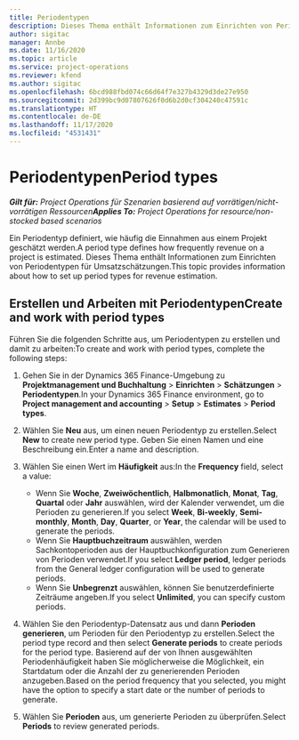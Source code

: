 ```yaml
---
title: Periodentypen
description: Dieses Thema enthält Informationen zum Einrichten von Periodentypen für Umsatzschätzungen.
author: sigitac
manager: Annbe
ms.date: 11/16/2020
ms.topic: article
ms.service: project-operations
ms.reviewer: kfend
ms.author: sigitac
ms.openlocfilehash: 6bcd988fbd074c66d64f7e327b4329d3de27e950
ms.sourcegitcommit: 2d399bc9d07807626f0d6b2d0cf304240c47591c
ms.translationtype: HT
ms.contentlocale: de-DE
ms.lasthandoff: 11/17/2020
ms.locfileid: "4531431"
---
```

# <a name="period-types"></a><span data-ttu-id="7746d-103">Periodentypen</span><span class="sxs-lookup"><span data-stu-id="7746d-103">Period types</span></span>

<span data-ttu-id="7746d-104">_**Gilt für:** Project Operations für Szenarien basierend auf vorrätigen/nicht-vorrätigen Ressourcen_</span><span class="sxs-lookup"><span data-stu-id="7746d-104">_**Applies To:** Project Operations for resource/non-stocked based scenarios_</span></span>

<span data-ttu-id="7746d-105">Ein Periodentyp definiert, wie häufig die Einnahmen aus einem Projekt geschätzt werden.</span><span class="sxs-lookup"><span data-stu-id="7746d-105">A period type defines how frequently revenue on a project is estimated.</span></span> <span data-ttu-id="7746d-106">Dieses Thema enthält Informationen zum Einrichten von Periodentypen für Umsatzschätzungen.</span><span class="sxs-lookup"><span data-stu-id="7746d-106">This topic provides information about how to set up period types for revenue estimation.</span></span> 

## <a name="create-and-work-with-period-types"></a><span data-ttu-id="7746d-107">Erstellen und Arbeiten mit Periodentypen</span><span class="sxs-lookup"><span data-stu-id="7746d-107">Create and work with period types</span></span>
<span data-ttu-id="7746d-108">Führen Sie die folgenden Schritte aus, um Periodentypen zu erstellen und damit zu arbeiten:</span><span class="sxs-lookup"><span data-stu-id="7746d-108">To create and work with period types, complete the following steps:</span></span>

1. <span data-ttu-id="7746d-109">Gehen Sie in der Dynamics 365 Finance-Umgebung zu **Projektmanagement und Buchhaltung** > **Einrichten** > **Schätzungen** > **Periodentypen**.</span><span class="sxs-lookup"><span data-stu-id="7746d-109">In your Dynamics 365 Finance environment, go to **Project management and accounting** > **Setup** > **Estimates** > **Period types**.</span></span>
2. <span data-ttu-id="7746d-110">Wählen Sie **Neu** aus, um einen neuen Periodentyp zu erstellen.</span><span class="sxs-lookup"><span data-stu-id="7746d-110">Select **New** to create new period type.</span></span> <span data-ttu-id="7746d-111">Geben Sie einen Namen und eine Beschreibung ein.</span><span class="sxs-lookup"><span data-stu-id="7746d-111">Enter a name and description.</span></span>
3. <span data-ttu-id="7746d-112">Wählen Sie einen Wert im **Häufigkeit** aus:</span><span class="sxs-lookup"><span data-stu-id="7746d-112">In the **Frequency** field, select a value:</span></span>

    - <span data-ttu-id="7746d-113">Wenn Sie **Woche**, **Zweiwöchentlich**, **Halbmonatlich**, **Monat**, **Tag**, **Quartal** oder **Jahr** auswählen, wird der Kalender verwendet, um die Perioden zu generieren.</span><span class="sxs-lookup"><span data-stu-id="7746d-113">If you select **Week**, **Bi-weekly**, **Semi-monthly**, **Month**, **Day**, **Quarter**, or **Year**, the calendar will be used to generate the periods.</span></span> 
    - <span data-ttu-id="7746d-114">Wenn Sie **Hauptbuchzeitraum** auswählen, werden Sachkontoperioden aus der Hauptbuchkonfiguration zum Generieren von Perioden verwendet.</span><span class="sxs-lookup"><span data-stu-id="7746d-114">If you select **Ledger period**, ledger periods from the General ledger configuration will be used to generate periods.</span></span>
    - <span data-ttu-id="7746d-115">Wenn Sie **Unbegrenzt** auswählen, können Sie benutzerdefinierte Zeiträume angeben.</span><span class="sxs-lookup"><span data-stu-id="7746d-115">If you select **Unlimited**, you can specify custom periods.</span></span>
4. <span data-ttu-id="7746d-116">Wählen Sie den Periodentyp-Datensatz aus und dann **Perioden generieren**, um Perioden für den Periodentyp zu erstellen.</span><span class="sxs-lookup"><span data-stu-id="7746d-116">Select the period type record and then select **Generate periods** to create periods for the period type.</span></span> <span data-ttu-id="7746d-117">Basierend auf der von Ihnen ausgewählten Periodenhäufigkeit haben Sie möglicherweise die Möglichkeit, ein Startdatum oder die Anzahl der zu generierenden Perioden anzugeben.</span><span class="sxs-lookup"><span data-stu-id="7746d-117">Based on the period frequency that you selected, you might have the option to specify a start date or the number of periods to generate.</span></span>
5. <span data-ttu-id="7746d-118">Wählen Sie **Perioden** aus, um generierte Perioden zu überprüfen.</span><span class="sxs-lookup"><span data-stu-id="7746d-118">Select **Periods** to review generated periods.</span></span>

